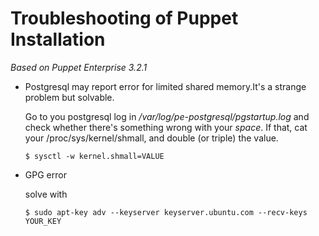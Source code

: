 Troubleshooting of Puppet Installation
=======================================

*Based on Puppet Enterprise 3.2.1*

* Postgresql may report error for limited shared memory.It's a strange problem but solvable.

  Go to you postgresql log in */var/log/pe-postgresql/pgstartup.log* and check whether there's something 
  wrong with your *space*. If that, cat your /proc/sys/kernel/shmall, and double (or triple) the value.

      $ sysctl -w kernel.shmall=VALUE

* GPG error

  solve with

      $ sudo apt-key adv --keyserver keyserver.ubuntu.com --recv-keys YOUR_KEY

